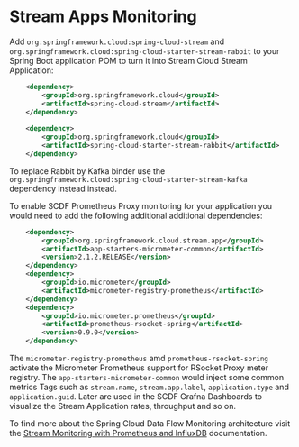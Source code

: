 # Stream Apps Monitoring

Add `org.springframework.cloud:spring-cloud-stream` and `org.springframework.cloud:spring-cloud-starter-stream-rabbit` to your Spring Boot application 
POM to turn it into Stream Cloud Stream Application:

```xml
    <dependency>
        <groupId>org.springframework.cloud</groupId>
        <artifactId>spring-cloud-stream</artifactId>
    </dependency>
    
    <dependency>
        <groupId>org.springframework.cloud</groupId>
        <artifactId>spring-cloud-starter-stream-rabbit</artifactId>
    </dependency>
```

To replace Rabbit by Kafka binder use the `org.springframework.cloud:spring-cloud-starter-stream-kafka` dependency instead instead.

To enable SCDF Prometheus Proxy monitoring for your application you would need to add the following additional additional dependencies: 

```xml
    <dependency>
        <groupId>org.springframework.cloud.stream.app</groupId>
        <artifactId>app-starters-micrometer-common</artifactId>
        <version>2.1.2.RELEASE</version>
    </dependency>
    <dependency>
        <groupId>io.micrometer</groupId>
        <artifactId>micrometer-registry-prometheus</artifactId>
    </dependency>    
    <dependency>
        <groupId>io.micrometer.prometheus</groupId>
        <artifactId>prometheus-rsocket-spring</artifactId>
        <version>0.9.0</version>
    </dependency>
```

The `micrometer-registry-prometheus` amd `prometheus-rsocket-spring` activate the Micrometer Prometheus support for RSocket Proxy meter registry.
The `app-starters-micrometer-common` would inject some common metrics Tags such as `stream.name`, `stream.app.label`, `application.type` and `application.guid`.
Later are used in the SCDF Grafna Dashboards to visualize the Stream Application rates, throughput and so on.  

To find more about the Spring Cloud Data Flow Monitoring architecture visit the [Stream Monitoring with Prometheus and InfluxDB](https://dataflow.spring.io/docs/2.3.0.SNAPSHOT/feature-guides/streams/monitoring/) documentation. 
